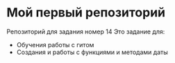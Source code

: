 # Мой первый репозиторий 
Репозиторий для задания номер 14 
Это задание для: 
- Обучения работы с гитом 
- Создания и работы с функциями и методами даты